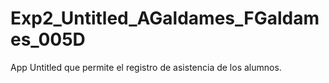 # Exp2_Untitled_AGaldames_FGaldames_005D
App Untitled que permite el registro de asistencia de los alumnos.
